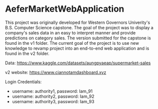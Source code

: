 # AeferMarketWebApplication
This project was originally developed for Western Governors Univerity's B.S. Computer Science capstone. The goal
of the project was to display a company's sales data in an easy to interpret manner and provide predictions on
category sales. The version submitted for the capstone is found in the v1 folder. The current goal of the project
is to use new knowledge to revamp project into an end-to-end web application and is found in the v2 folder.

Data: https://www.kaggle.com/datasets/aungpyaeap/supermarket-sales

v2 website: https://www.ciannotamdashboard.xyz

Login Credentials:
* username: authority1, password: Iam_91
* username: authority2, password: Iam_92
* username: authority3, password: Iam_93
